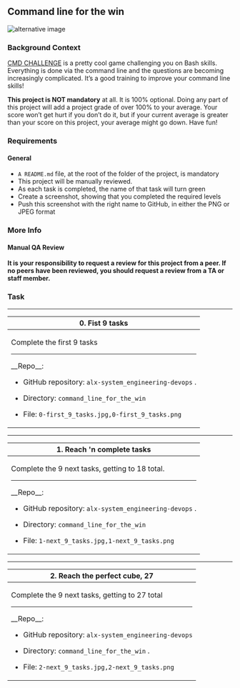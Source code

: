 ## Command line for the win
![alternative image]('https://s3.amazonaws.com/intranet-projects-files/holbertonschool-sysadmin_devops/324/06AChAO.png')
### Background Context
[CMD CHALLENGE]('https://cmdchallenge.com/') is a pretty cool game challenging you on Bash skills. Everything is done via the command line and the questions are becoming increasingly complicated. It’s a good training to improve your command line skills!

__This project is NOT mandatory__ at all. It is 100% optional. Doing any part of this project will add a project grade of over 100% to your average. Your score won’t get hurt if you don’t do it, but if your current average is greater than your score on this project, your average might go down. Have fun!

### Requirements
#### General
- `A README.md` file, at the root of the folder of the project, is mandatory
- This project will be manually reviewed.
- As each task is completed, the name of that task will turn green
- Create a screenshot, showing that you completed the required levels
- Push this screenshot with the right name to GitHub, in either the PNG or JPEG format
### More Info
#### Manual QA Review
__It is your responsibility to request a review for this project from a peer. If no peers have been reviewed, you should request a review from a TA or staff member.__
### Task
<hr>
<table>
 <thead>
  <tr>
   <th>0. Fist 9 tasks </th>
  </tr>
 </thead>
 <tbody>
  <tr>
   <td>
<p>Complete the first 9 tasks </p>
<hr>
__Repo__:

- GitHub repository: `alx-system_engineering-devops`                                                                                        .

- Directory: `command_line_for_the_win`

- File: `0-first_9_tasks.jpg,0-first_9_tasks.png`
   </td>
  </tr>
 </tbody>
</table>

<hr>
<table>
 <thead>
  <tr>
   <th>1. Reach 'n complete tasks </th>
  </tr>
 </thead>
 <tbody>
  <tr>
   <td>
<p>Complete the 9 next tasks, getting to 18 total.</p>
<hr>
__Repo__:

- GitHub repository: `alx-system_engineering-devops`                                                                                      .

- Directory: `command_line_for_the_win`

- File: `1-next_9_tasks.jpg,1-next_9_tasks.png`
   </td>
  </tr>
 </tbody>
</table>

<hr>
<table>
 <thead>
  <tr>
   <th>2. Reach the perfect cube, 27 </th>
  </tr>
 </thead>
 <tbody>
  <tr>
   <td>
<p> Complete the 9 next tasks, getting to 27 total</p>
<hr>
__Repo__:

- GitHub repository: `alx-system_engineering-devops`

- Directory: `command_line_for_the_win`                                                                                                      .

- File: `2-next_9_tasks.jpg,2-next_9_tasks.png`
   </td>
  </tr>
 </tbody>
</table>
